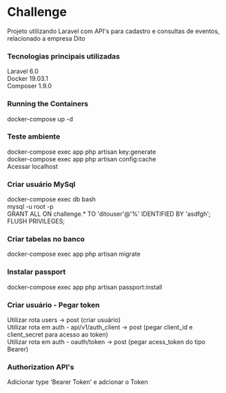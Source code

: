 # Challenge
Projeto utilizando Laravel com API's para cadastro e consultas de eventos, relacionado a empresa Dito

### Tecnologias principais utilizadas
Laravel 6.0  
Docker 19.03.1  
Composer 1.9.0  

### Running the Containers
docker-compose up -d  

### Teste ambiente
docker-compose exec app php artisan key:generate  
docker-compose exec app php artisan config:cache  
Acessar localhost

### Criar usuário MySql
docker-compose exec db bash  
mysql -u root -p  
GRANT ALL ON challenge.* TO 'ditouser'@'%' IDENTIFIED BY 'asdfgh';  
FLUSH PRIVILEGES;  

### Criar tabelas no banco
docker-compose exec app php artisan migrate  

### Instalar passport
docker-compose exec app php artisan passport:install

### Criar usuário - Pegar token
Utilizar rota users -> post (criar usuário)  
Utilizar rota em auth - api/v1/auth_client -> post (pegar client_id e client_secret para acesso ao token)  
Utilizar rota em auth - oauth/token -> post (pegar acess_token do tipo Bearer)

### Authorization API's
Adicionar type 'Bearer Token' e adcionar o Token
